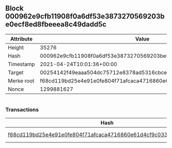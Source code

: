 ## Block 000962e9cfb11908f0a6df53e3873270569203be0ecf8ed8fbeeea8c49dadd5c

Attribute | Value
--- | ---
Height | 35276
Hash | 000962e9cfb11908f0a6df53e3873270569203be0ecf8ed8fbeeea8c49dadd5c
Timestamp | 2021-04-24T10:01:36+00:00
Target | 00254142f49eaaa504dc75712e8378ad5316cbcead634704b3734b6271167cc4
Merke root | f68cd119bd25e4e91e0fe804f71afcaca4716860e61d4cf9c033893464bdbe8b
Nonce | 1299881627

```

```

### Transactions

Hash | Amount
--- | ---
[f68cd119bd25e4e91e0fe804f71afcaca4716860e61d4cf9c033893464bdbe8b](f68cd119bd25e4e91e0fe804f71afcaca4716860e61d4cf9c033893464bdbe8b.md) | 10.00000000 SKEPTI 
